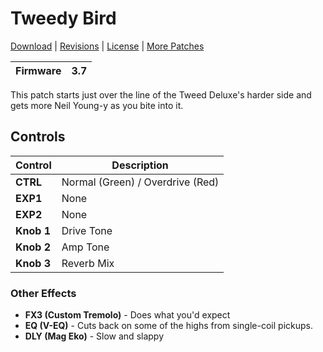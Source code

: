 # Tweedy Bird

[Download](https://github.com/markfeit/ampero/raw/master/patches/Tweedy-Bird.prst) | [Revisions](https://github.com/markfeit/ampero/commits/master/patches/Tweedy-Bird.prst) | [License](README.md#License) | [More Patches](https://github.com/markfeit/ampero/tree/master/patches)

| Firmware | 3.7 |
|----------|-----|

This patch starts just over the line of the Tweed Deluxe's harder side
and gets more Neil Young-y as you bite into it.


## Controls

| Control | Description |
| ------- | ----------- |
| **CTRL** | Normal (Green) / Overdrive (Red) |
| **EXP1** | None |
| **EXP2** | None |
| **Knob 1** | Drive Tone |
| **Knob 2** | Amp Tone |
| **Knob 3** | Reverb Mix |


### Other Effects

 * **FX3 (Custom Tremolo)** - Does what you'd expect
 * **EQ (V-EQ)** - Cuts back on some of the highs from single-coil pickups.
 * **DLY (Mag Eko)** - Slow and slappy
 